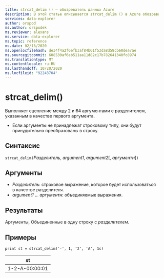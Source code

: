 ```yaml
---
title: strcat_delim () — обозреватель данных Azure
description: В этой статье описывается strcat_delim () в Azure обозреватель данных.
services: data-explorer
author: orspod
ms.author: orspodek
ms.reviewer: alexans
ms.service: data-explorer
ms.topic: reference
ms.date: 02/13/2020
ms.openlocfilehash: de34f4a2f6efb3af84b61f53da8d58cb60dea7ae
ms.sourcegitcommit: 608539af6ab511aa11d82c17b782641340fc8974
ms.translationtype: MT
ms.contentlocale: ru-RU
ms.lasthandoff: 10/20/2020
ms.locfileid: "92243704"
---
```

# <a name="strcat_delim"></a>strcat_delim()

Выполняет сцепление между 2 и 64 аргументами с разделителем, указанным в качестве первого аргумента.

 * Если аргументы не принадлежат строковому типу, они будут принудительно преобразованы в строку.

## <a name="syntax"></a>Синтаксис

`strcat_delim(`*Разделитель*, *argument1*, *argument2*[, *аргументн*]`)`

## <a name="arguments"></a>Аргументы

* *Разделитель*: строковое выражение, которое будет использоваться в качестве разделителя.
* *argument1* ... *аргументн*: объединяемые выражения.

## <a name="returns"></a>Результаты

Аргументы, Объединенные в одну строку с *разделителем*.

## <a name="examples"></a>Примеры

```kusto
print st = strcat_delim('-', 1, '2', 'A', 1s)

```

|st|
|---|
|1-2-A-00:00:01|
